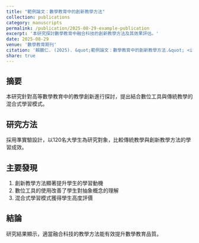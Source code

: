 ```yaml
---
title: "範例論文：數學教育中的創新教學方法"
collection: publications
category: manuscripts
permalink: /publication/2025-08-29-example-publication
excerpt: '本研究探討數學教育中融合科技的創新教學方法及其效果評估。'
date: 2025-08-29
venue: '數學教育期刊'
citation: '賴鵬仁. (2025). &quot;範例論文：數學教育中的創新教學方法.&quot; <i>數學教育期刊</i>. 第30卷, 第2期, 頁15-28.'
share: true
---
```


## 摘要

本研究針對高等數學教育中的教學創新進行探討，提出結合數位工具與傳統教學的混合式學習模式。

## 研究方法

採用準實驗設計，以120名大學生為研究對象，比較傳統教學與創新教學方法的學習成效。

## 主要發現

1. 創新教學方法顯著提升學生的學習動機
2. 數位工具的使用改善了學生對抽象概念的理解
3. 混合式學習模式獲得學生高度評價

## 結論

研究結果顯示，適當融合科技的教學方法能有效提升數學教育品質。
